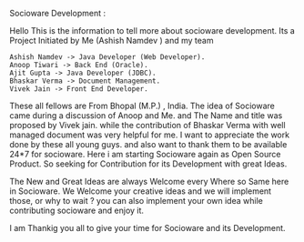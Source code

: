 Socioware Development : 

Hello This is the information to tell more about socioware development. Its a Project Initiated by Me (Ashish Namdev ) and my team

    Ashish Namdev -> Java Developer (Web Developer).
    Anoop Tiwari -> Back End (Oracle).
    Ajit Gupta -> Java Developer (JDBC).
    Bhaskar Verma -> Document Management.
    Vivek Jain -> Front End Developer.

These all fellows are From Bhopal (M.P.) , India. The idea of Socioware came during a discussion of Anoop and Me. and The Name and title was proposed by Vivek jain. while the contribution of Bhaskar Verma with well managed document was very helpful for me. I want to appreciate the work done by these all young guys. and also want to thank them to be available 24*7 for socioware. Here i am starting Socioware again as Open Source Product. So seeking for Contribution for its Development with great Ideas.

The New and Great Ideas are always Welcome every Where so Same here in Socioware. We Welcome your creative ideas and we will implement those, or why to wait ? you can also implement your own idea while contributing socioware and enjoy it.

I am Thankig you all to give your time for Socioware and its Development.